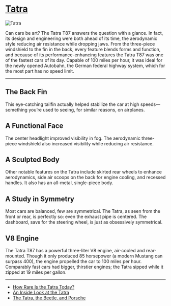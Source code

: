 # [Tatra](http://artsmia.github.io/griot/#/o/98653)
![Tatra](http://api.artsmia.org/images/98653/large.jpg)

Can cars be art? The Tatra T87 answers the question with a glance. In fact, its design and engineering were both ahead of its time, the aerodynamic style reducing air resistance while dropping jaws. From the three-piece windshield to the fin in the back, every feature blends forms and function, and because of its performance-enhancing features the Tatra T87 was one of the fastest cars of its day. Capable of 100 miles per hour, it was ideal for the newly opened Autobahn, the German federal highway system, which for the most part has no speed limit.

---

## The Back Fin

This eye-catching tailfin actually helped stabilize the car at high speeds—something you’re used to seeing, for similar reasons, on airplanes.

## A Functional Face

The center headlight improved visibility in fog. The aerodynamic three-piece windshield also increased visibility while reducing air resistance.

## A Sculpted Body

Other notable features on the Tatra include skirted rear wheels to enhance aerodynamics, side air scoops on the back for engine cooling, and recessed handles. It also has an all-metal, single-piece body.

## A Study in Symmetry

Most cars are balanced, few are symmetrical. The Tatra, as seen from the front or rear, is perfectly so: even the exhaust pipe is centered. The dashboard, save for the steering wheel, is just as obsessively symmetrical.

## V8 Engine

The Tatra T87 has a powerful three-liter V8 engine, air-cooled and rear-mounted. Though it only produced 85 horsepower (a modern Mustang can surpass 400), the engine propelled the car to 100 miles per hour. Comparably fast cars had bigger, thirstier engines; the Tatra sipped while it zipped at 19 miles per gallon.

---

* [How Rare Is the Tatra Today?](../stories/how-rare-is-the-tatra-today.md)
* [An Inside Look at the Tatra](../stories/an-inside-look-at-the-tatra.md)
* [The Tatra, the Beetle, and Porsche](../stories/the-tatra-the-beetle-and-porsche.md)
